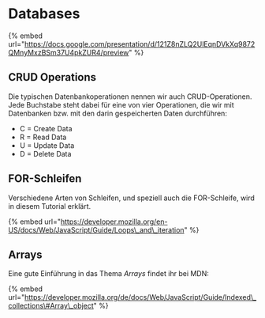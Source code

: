 # Databases

{% embed url="https://docs.google.com/presentation/d/121Z8nZLQ2UlEqnDVkXq9872QMnyMxzBSm37U4pkZUR4/preview" %}

## CRUD Operations

Die typischen Datenbankoperationen nennen wir auch CRUD-Operationen. Jede Buchstabe steht dabei für eine von vier Operationen, die wir mit Datenbanken bzw. mit den darin gespeicherten Daten durchführen:

* C = Create Data
* R = Read Data
* U = Update Data
* D = Delete Data

## FOR-Schleifen

Verschiedene Arten von Schleifen, und speziell auch die FOR-Schleife, wird in diesem Tutorial erklärt.

{% embed url="https://developer.mozilla.org/en-US/docs/Web/JavaScript/Guide/Loops\_and\_iteration" %}

## Arrays

Eine gute Einführung in das Thema _Arrays_ findet ihr bei MDN:

{% embed url="https://developer.mozilla.org/de/docs/Web/JavaScript/Guide/Indexed\_collections\#Array\_object" %}

